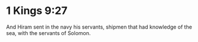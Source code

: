 # 1 Kings 9:27

And Hiram sent in the navy his servants, shipmen that had knowledge of the sea, with the servants of Solomon.